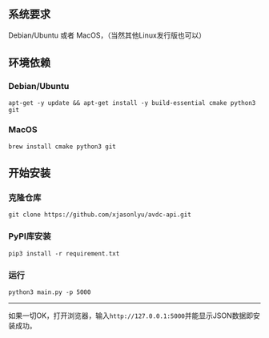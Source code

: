 ## 系统要求

Debian/Ubuntu 或者 MacOS，（当然其他Linux发行版也可以）

## 环境依赖

### Debian/Ubuntu

```
apt-get -y update && apt-get install -y build-essential cmake python3 git
```

### MacOS

```
brew install cmake python3 git
```

## 开始安装

### 克隆仓库

```
git clone https://github.com/xjasonlyu/avdc-api.git
```

### PyPI库安装

```
pip3 install -r requirement.txt
```

### 运行

```
python3 main.py -p 5000
```

------

如果一切OK，打开浏览器，输入`http://127.0.0.1:5000`并能显示JSON数据即安装成功。
